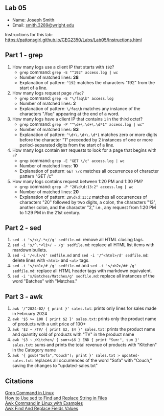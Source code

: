 ## Lab 05

- Name: Joseph Smith
- Email: smith.3289@wright.edu

Instructions for this lab: https://pattonsgirl.github.io/CEG2350/Labs/Lab05/Instructions.html

## Part 1 - grep

1. How many logs use a client IP that starts with `192`?
    - `grep` command: `grep -E "^192" access.log | wc`
    - Number of matched lines: **28**
    - Explanation of pattern: `^192` matches the characters "192" from the start of a line.
2. How many logs request page `/faq`?
    - `grep` command: `grep -E "\/faq\b" access.log`
    - Number of matched lines: **2**
    - Explanation of pattern: `\/faq\b` matches any instance of the characters "/faq" appearing at the end of a word.
3. How many logs have a client IP that contains `1` in the third octet?
    - `grep` command: `grep -P "^\d+\.\d+\.\d*1" access.log | wc"`
    - Number of matched lines: **83**
    - Explanation of pattern: `^\d+\.\d+\.\d*1` matches zero or more digits before the character "1" preceeded by 2 instances of one or more period-separated digits from the start of a line.
4. How many logs contain `GET` requests to look for a page that begins with `c`?
    - `grep` command: `grep -E "GET \/c" access.log | wc`
    - Number of matched lines: **10**
    - Explanation of pattern: `GET \/c` matches all occurrences of character pattern "GET /c"
5. How many logs contains request between 1:20 PM and 1:30 PM?
    - `grep` command: `grep -P "20\d\d:13:2" access.log | wc`
    - Number of matched lines: **20**
    - Explanation of pattern: `20\d\d:13:2` matches all occurrences of characters "20" followed by two digits, a colon, the characters "13", another colon, and the character "2," i.e., any request from 1:20 PM to 1:29 PM in the 21st century.

## Part 2 - sed

1. `sed -i 's/<\/.*>//g' sedfile.md`: remove all HTML closing tags.
2. `sed -i 's/^.*<li>/ - /g' sedfile.md`: replace all HTML list items with mardown bullets.
3. `sed -i '/<ul>/d' sedfile.md` and `sed -i '/^<html>/d' sedfile.md`: delete lines with `<html>` and `<ul>` tags.
4. `sed -i 's/<h1>/# /g' sedfile.md` and `sed -i 's/<h2>/## /g' sedfile.md`: replace all HTML header tags with markdown equivalent.
5. `sed -i 's/Batches/Matches/g' sedfile.md`: replace all instances of the word "Batches" with "Matches."

## Part 3 - awk

1. `awk '/^2024-02/ { print }' sales.txt`: prints only lines for sales made in February 2024
2. `awk '$5 >= 100 { print $2 }' sales.txt`: prints only the product name of products with a unit price of 100+
3. `awk '$2 ~ /TV/ { print $2, $4 }' sales.txt`: prints the product name and quantity sold of products with "TV" in the product name
4. `awk '$3 ~ /Kitchen/ { sum+=$6 } END { print "Sum:", sum }' sales.txt`: sums and prints the total revenue of products with "Kitchen" in the Category name
5. `awk '{ gsub("Sofa","Couch"); print }' sales.txt > updated-sales.txt`: replaces all occurrences of the word "Sofa" with "Couch," saving the changes to "updated-sales.txt"

## Citations
[Grep Command in Linux](https://linuxize.com/post/how-to-use-grep-command-to-search-files-in-linux/)<br>
[How to Use sed to Find and Replace String in Files](https://linuxize.com/post/how-to-use-sed-to-find-and-replace-string-in-files/)<br>
[Awk Command in Linux with Examples](https://linuxize.com/post/awk-command/)<br>
[Awk Find And Replace Fields Values](https://www.cyberciti.biz/faq/awk-find-and-replace-fields-values/)
